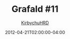 ---
title: "Grafald #11"
type: "image"
date: 2012-04-21T02:00:00-04:00
draft: false
categories: ["Grafald"]
image_path: "../img/2012/11.png"
alt_text: ""
is_subpage: true
author: "[KirbychuHRD](https://cohost.org/KirbychuHRD)"
---